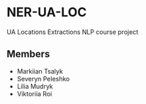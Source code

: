 # NER-UA-LOC
UA Locations Extractions NLP course project

## Members
* Markiian Tsalyk
* Severyn Peleshko
* Lilia Mudryk
* Viktoriia Roi
